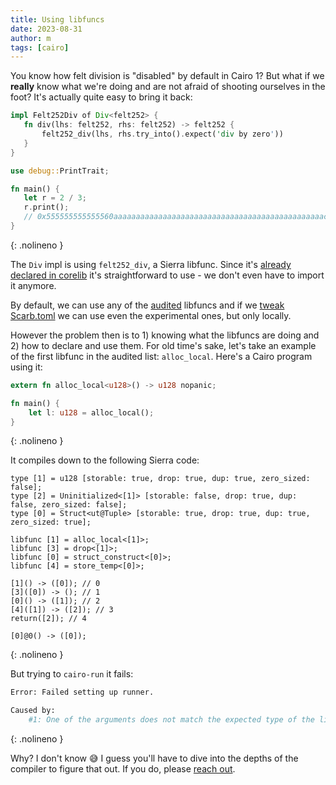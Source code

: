 ```yaml
---
title: Using libfuncs
date: 2023-08-31
author: m
tags: [cairo]
---
```


You know how felt division is "disabled" by default in Cairo 1? But what if we **really** know what we're doing and are not afraid of shooting ourselves in the foot? It's actually quite easy to bring it back:

 ```rust
impl Felt252Div of Div<felt252> {
    fn div(lhs: felt252, rhs: felt252) -> felt252 {
        felt252_div(lhs, rhs.try_into().expect('div by zero'))
    }
}

use debug::PrintTrait;

fn main() {
    let r = 2 / 3;
    r.print();
    // 0x555555555555560aaaaaaaaaaaaaaaaaaaaaaaaaaaaaaaaaaaaaaaaaaaaaaac, obviously
}
```
{: .nolineno }

The `Div` impl is using `felt252_div`, a Sierra libfunc. Since it's [already declared in corelib](https://github.com/starkware-libs/cairo/blob/0562173e14a62159f08440bd79af8ec7750fa5e1/corelib/src/lib.cairo#L169) it's straightforward to use - we don't even have to import it anymore.

By default, we can use any of the [audited](https://github.com/starkware-libs/cairo/blob/main/crates/cairo-lang-starknet/src/allowed_libfuncs_lists/audited.json) libfuncs and if we [tweak Scarb.toml](https://docs.swmansion.com/scarb/docs/extensions/starknet/contract-target.html#allowed-libfuncs-validation) we can use even the experimental ones, but only locally.

However the problem then is to 1) knowing what the libfuncs are doing and 2) how to declare and use them. For old time's sake, let's take an example of the first libfunc in the audited list: `alloc_local`. Here's a Cairo program using it:

```rust
extern fn alloc_local<u128>() -> u128 nopanic;

fn main() {
    let l: u128 = alloc_local();
}
```
{: .nolineno }


It compiles down to the following Sierra code:

```text
type [1] = u128 [storable: true, drop: true, dup: true, zero_sized: false];
type [2] = Uninitialized<[1]> [storable: false, drop: true, dup: false, zero_sized: false];
type [0] = Struct<ut@Tuple> [storable: true, drop: true, dup: true, zero_sized: true];

libfunc [1] = alloc_local<[1]>;
libfunc [3] = drop<[1]>;
libfunc [0] = struct_construct<[0]>;
libfunc [4] = store_temp<[0]>;

[1]() -> ([0]); // 0
[3]([0]) -> (); // 1
[0]() -> ([1]); // 2
[4]([1]) -> ([2]); // 3
return([2]); // 4

[0]@0() -> ([0]);
```
{: .nolineno }

But trying to `cairo-run` it fails:

```sh
Error: Failed setting up runner.

Caused by:
    #1: One of the arguments does not match the expected type of the libfunc or return statement.
```
{: .nolineno }

Why? I don't know 😅 I guess you'll have to dive into the depths of the compiler to figure that out. If you do, please [reach out](https://twitter.com/cairopractice).
